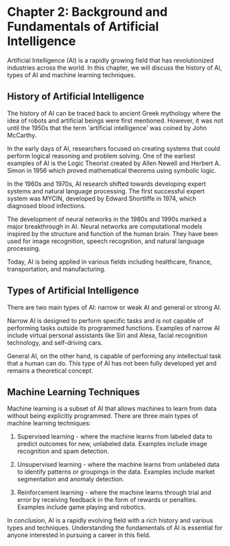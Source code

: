 Chapter 2: Background and Fundamentals of Artificial Intelligence
=================================================================

Artificial Intelligence (AI) is a rapidly growing field that has revolutionized industries across the world. In this chapter, we will discuss the history of AI, types of AI and machine learning techniques.

History of Artificial Intelligence
----------------------------------

The history of AI can be traced back to ancient Greek mythology where the idea of robots and artificial beings were first mentioned. However, it was not until the 1950s that the term 'artificial intelligence' was coined by John McCarthy.

In the early days of AI, researchers focused on creating systems that could perform logical reasoning and problem solving. One of the earliest examples of AI is the Logic Theorist created by Allen Newell and Herbert A. Simon in 1956 which proved mathematical theorems using symbolic logic.

In the 1960s and 1970s, AI research shifted towards developing expert systems and natural language processing. The first successful expert system was MYCIN, developed by Edward Shortliffe in 1974, which diagnosed blood infections.

The development of neural networks in the 1980s and 1990s marked a major breakthrough in AI. Neural networks are computational models inspired by the structure and function of the human brain. They have been used for image recognition, speech recognition, and natural language processing.

Today, AI is being applied in various fields including healthcare, finance, transportation, and manufacturing.

Types of Artificial Intelligence
--------------------------------

There are two main types of AI: narrow or weak AI and general or strong AI.

Narrow AI is designed to perform specific tasks and is not capable of performing tasks outside its programmed functions. Examples of narrow AI include virtual personal assistants like Siri and Alexa, facial recognition technology, and self-driving cars.

General AI, on the other hand, is capable of performing any intellectual task that a human can do. This type of AI has not been fully developed yet and remains a theoretical concept.

Machine Learning Techniques
---------------------------

Machine learning is a subset of AI that allows machines to learn from data without being explicitly programmed. There are three main types of machine learning techniques:

1. Supervised learning - where the machine learns from labeled data to predict outcomes for new, unlabeled data. Examples include image recognition and spam detection.

2. Unsupervised learning - where the machine learns from unlabeled data to identify patterns or groupings in the data. Examples include market segmentation and anomaly detection.

3. Reinforcement learning - where the machine learns through trial and error by receiving feedback in the form of rewards or penalties. Examples include game playing and robotics.

In conclusion, AI is a rapidly evolving field with a rich history and various types and techniques. Understanding the fundamentals of AI is essential for anyone interested in pursuing a career in this field.

